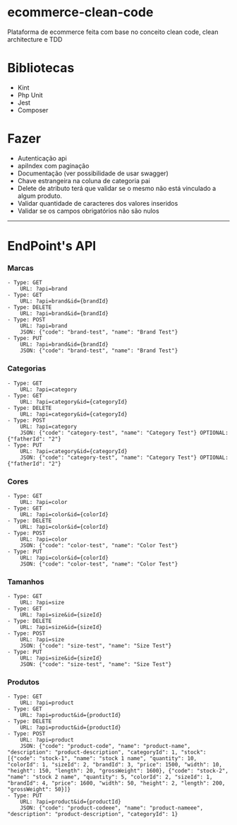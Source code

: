 # ecommerce-clean-code
Plataforma de ecommerce feita com base no conceito clean code, clean architecture e TDD

# Bibliotecas
- Kint
- Php Unit
- Jest
- Composer

# Fazer
- Autenticação api
- apiIndex com paginação
- Documentação (ver possibilidade de usar swagger)
- Chave estrangeira na coluna de categoria pai
- Delete de atributo terá que validar se o mesmo não está vinculado a algum produto.
- Validar quantidade de caracteres dos valores inseridos
- Validar se os campos obrigatórios não são nulos

---
# EndPoint's API
### Marcas
    - Type: GET 
        URL: ?api=brand
    - Type: GET 
        URL: ?api=brand&id={brandId} 
    - Type: DELETE 
        URL: ?api=brand&id={brandId} 
    - Type: POST 
        URL: ?api=brand 
        JSON: {"code": "brand-test", "name": "Brand Test"}
    - Type: PUT 
        URL: ?api=brand&id={brandId} 
        JSON: {"code": "brand-test", "name": "Brand Test"}
### Categorias
    - Type: GET 
        URL: ?api=category
    - Type: GET 
        URL: ?api=category&id={categoryId}
    - Type: DELETE 
        URL: ?api=category&id={categoryId} 
    - Type: POST 
        URL: ?api=category 
        JSON: {"code": "category-test", "name": "Category Test"} OPTIONAL: {"fatherId": "2"}
    - Type: PUT 
        URL: ?api=category&id={categoryId} 
        JSON: {"code": "category-test", "name": "Category Test"} OPTIONAL: {"fatherId": "2"}
### Cores
    - Type: GET 
        URL: ?api=color
    - Type: GET 
        URL: ?api=color&id={colorId}
    - Type: DELETE 
        URL: ?api=color&id={colorId}
    - Type: POST 
        URL: ?api=color 
        JSON: {"code": "color-test", "name": "Color Test"}
    - Type: PUT 
        URL: ?api=color&id={colorId}
        JSON: {"code": "color-test", "name": "Color Test"}
### Tamanhos
    - Type: GET 
        URL: ?api=size
    - Type: GET 
        URL: ?api=size&id={sizeId}
    - Type: DELETE 
        URL: ?api=size&id={sizeId}
    - Type: POST 
        URL: ?api=size 
        JSON: {"code": "size-test", "name": "Size Test"}
    - Type: PUT 
        URL: ?api=size&id={sizeId} 
        JSON: {"code": "size-test", "name": "Size Test"}
### Produtos
    - Type: GET
        URL: ?api=product
    - Type: GET
        URL: ?api=product&id={productId}
    - Type: DELETE
        URL: ?api=product&id={productId}
    - Type: POST 
        URL: ?api=product
        JSON: {"code": "product-code", "name": "product-name", "description": "product-description", "categoryId": 1, "stock": [{"code": "stock-1", "name": "stock 1 name", "quantity": 10, "colorId": 1, "sizeId": 2, "brandId": 3, "price": 1500, "width": 10, "height": 150, "length": 20, "grossWeight": 1600}, {"code": "stock-2", "name": "stock 2 name", "quantity": 5, "colorId": 2, "sizeId": 1, "brandId": 4, "price": 1600, "width": 50, "height": 2, "length": 200, "grossWeight": 50}]}
    - Type: PUT
        URL: ?api=product&id={productId}
        JSON: {"code": "product-codeee", "name": "product-nameee", "description": "product-description", "categoryId": 1}